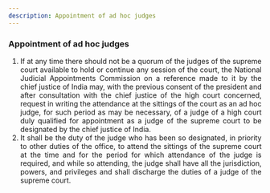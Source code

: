 ```yaml
---
description: Appointment of ad hoc judges
---
```


### Appointment of ad hoc judges

1. <div style="text-align: justify"> If at any time there should not be a quorum of the judges of the supreme court available to hold or continue any session of the court, the National Judicial Appointments Commission on a reference made to it by the chief justice of India may, with the previous consent of the president and after consultation with the chief justice of the high court concerned, request in writing the attendance at the sittings of the court as an ad hoc judge, for such period as may be necessary, of a judge of a high court duly qualified for appointment as a judge of the supreme court to be designated by the chief justice of India.
2. <div style="text-align: justify"> It shall be the duty of the judge who has been so designated, in priority to other duties of the office, to attend the sittings of the supreme court at the time and for the period for which attendance of the judge is required, and while so attending, the judge shall have all the jurisdiction, powers, and privileges and shall discharge the duties of a judge of the supreme court.
